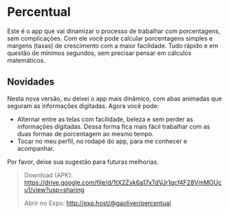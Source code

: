 # Percentual

Este é o app que vai dinamizar o processo de trabalhar com porcentagens, sem complicações. Com ele você pode calcular porcentagens simples e margens (taxas) de crescimento com a maior facilidade. Tudo rápido e em questão de mínimos segundos, sem precisar pensar em cálculos matemáticos.

## Novidades

Nesta nova versão, eu deixei o app mais dinâmico, com abas animadas que seguram as informações digitadas. Agora você pode:
- Alternar entre as telas com facilidade, beleza e sem perder as informações digitadas. Dessa forma fica mais fácil trabalhar com as duas formas de porcentagem ao mesmo tempo.
- Tocar no meu perfil, no rodapé do app, para me conhecer e acompanhar.

Por favor, deixe sua sugestão para futuras melhorias.

> Download (APK): https://drive.google.com/file/d/1tX2Zyk6a17xTdVJr1qcf4F28VmMOUcu1/view?usp=sharing
> 
> Abrir no Expo: http://exp.host/@gaoliver/percentual
